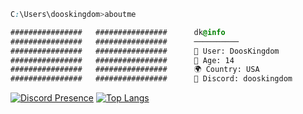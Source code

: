 ```css
C:\Users\dooskingdom>aboutme

################   ################      dk@info
################   ################      ──────────
################   ################      👤 User: DoosKingdom
################   ################      🎈 Age: 14
################   ################      🌍 Country: USA
################   ################      🔗 Discord: dooskingdom
```
[![Discord Presence](https://lanyard.cnrad.dev/api/973353143389794444)](https://discord.com/users/973353143389794444)
[![Top Langs](https://github-readme-stats.vercel.app/api/top-langs/?username=dooskingdom)](https://github.com/anuraghazra/github-readme-stats)
